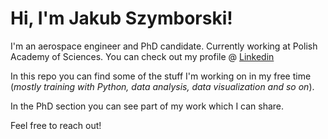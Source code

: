 # Hi, I'm **Jakub Szymborski**!
I'm an aerospace engineer and PhD candidate.
Currently working at Polish Academy of Sciences. 
You can check out my profile @ [Linkedin]([https://www.google.com](https://www.linkedin.com/in/jakub-szymborski-061911124/))


In this repo you can find some of the stuff I'm working on in my free time (*mostly training with Python, data analysis, data visualization and so on*). 

In the PhD section you can see part of my work which I can share. 

Feel free to reach out!

<!---
jakub-szymborski/jakub-szymborski is a ✨ special ✨ repository because its `README.md` (this file) appears on your GitHub profile.
You can click the Preview link to take a look at your changes.
--->
